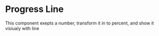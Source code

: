 # Progress Line

This component exepts a number, transform it in to percent, and show it visiualy with line